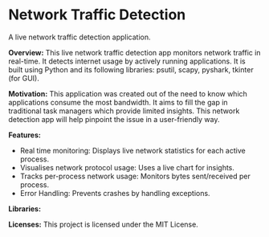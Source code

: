 # Network Traffic Detection
A live network traffic detection application.


**Overview:**
This live network traffic detection app monitors network traffic in real-time. It detects internet usage by actively running applications. It is built using Python and its following libraries: psutil, scapy, pyshark, tkinter (for GUI).


**Motivation:**
This application was created out of the need to know which applications consume the most bandwidth. It aims to fill the gap in traditional task managers which provide limited insights. This network detection app will help pinpoint the issue in a user-friendly way. 


**Features:**
- Real time monitoring: Displays live network statistics for each active process.
- Visualises network protocol usage: Uses a live chart for insights.
- Tracks per-process network usage: Monitors bytes sent/received per process.
- Error Handling: Prevents crashes by handling exceptions.

**Libraries:**

**Licenses:**
This project is licensed under the MIT License.




